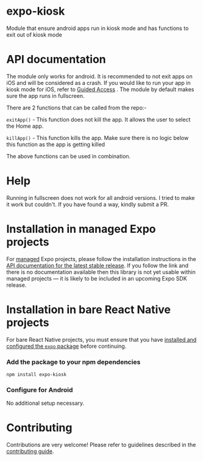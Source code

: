 # expo-kiosk

Module that ensure android apps run in kiosk mode and has functions to exit out of kiosk mode

# API documentation

The module only works for android. It is recommended to not exit apps on iOS and will be considered as a crash. If you would like to run your app in kiosk mode for iOS, refer to [Guided Access](https://support.apple.com/en-in/HT202612)
. The module by default makes sure the app runs in fullscreen.

There are 2 functions that can be called from the repo:-

`exitApp()` - This function does not kill the app. It allows the user to select the Home app.

`killApp()` - This function kills the app. Make sure there is no logic below this function as the app is getting killed

The above functions can be used in combination.

# Help

Running in fullscreen does not work for all android versions. I tried to make it work but couldn't. If you have found a way, kindly submit a PR.

# Installation in managed Expo projects

For [managed](https://docs.expo.dev/archive/managed-vs-bare/) Expo projects, please follow the installation instructions in the [API documentation for the latest stable release](#api-documentation). If you follow the link and there is no documentation available then this library is not yet usable within managed projects &mdash; it is likely to be included in an upcoming Expo SDK release.

# Installation in bare React Native projects

For bare React Native projects, you must ensure that you have [installed and configured the `expo` package](https://docs.expo.dev/bare/installing-expo-modules/) before continuing.

### Add the package to your npm dependencies

```
npm install expo-kiosk
```

### Configure for Android

No additional setup necessary.

# Contributing

Contributions are very welcome! Please refer to guidelines described in the [contributing guide](https://github.com/expo/expo#contributing).

